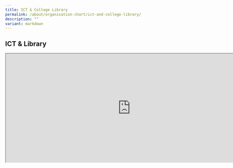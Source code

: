 ```yaml
---
title: ICT & College Library
permalink: /about/organisation-chart/ict-and-college-library/
description: ""
variant: markdown
---
```

<h2>ICT &amp; Library</h2>
<iframe src="https://docs.google.com/document/d/e/2PACX-1vS0G0JFMP197BemLbFafCSd3XFnbPVJZ5wyldkl7VEei9oE73eDKvTyyHB8ACM1NxzSpuc0mtLuxmQu/pub?embedded=true" width="800px" height="350px" scrolling="no"></iframe>
